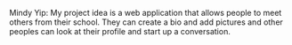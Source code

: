 
Mindy Yip: My project idea is a web application that allows people to meet others from their school. They can create a bio and add pictures and other peoples can look at their profile and start up a conversation.


